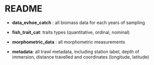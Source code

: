 # README

- __data_evhoe_catch__ : all biomass data for each years of sampling

- __fish_trait_cat__: traits types (quantitative, ordinal, nominal) 

- __morphometric_data__ :  all morphometric measurements

- __metadata__: all trawl metadata, including station label, depth of immersion, distance travelled and coordinates (longitude, latitude) 
